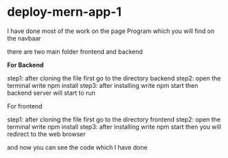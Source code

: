 # deploy-mern-app-1

I have done most of the work on the page Program which you will find on the navbaar 

there are two main folder frontend and backend 

**For Backend**

step1: after cloning the file first go to the directory backend 
step2: open the terminal write npm install
step3: after installing write npm start 
then backend server will start to run 

For frontend

step1: after cloning the file first go to the directory frontend
step2: open the terminal write npm install
step3: after installing write npm start then you will redirect to the web browser 

and now you can see the code which I have done

